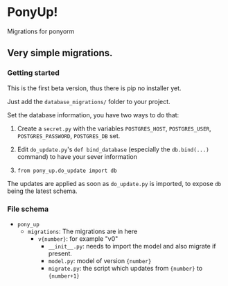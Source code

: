 # PonyUp!
Migrations for ponyorm

## Very simple migrations.

### Getting started

This is the first beta version, thus there is <a title="littlepip is best pony" name="pip">pip</a> no installer yet.

Just add the `database_migrations/` folder to your project.

Set the database information, you have two ways to do that:

1. Create a `secret.py` with the variables `POSTGRES_HOST`, `POSTGRES_USER`, `POSTGRES_PASSWORD`, `POSTGRES_DB` set.

2. Edit `do_update.py`'s `def bind_database` (especially the `db.bind(...)` command)
 to have your sever information

3. `from pony_up.do_update import db`

The updates are applied as soon as `do_update.py` is imported, to expose `db` being the latest schema.

### File schema
- `pony_up`
    - `migrations`: The migrations are in here
        - `v{number}`: for example "v0"
            - `__init__.py`: needs to import the model and also migrate if present.
            - `model.py`: model of version `{number}`
            - `migrate.py`: the script which updates from `{number}` to `{number+1}`